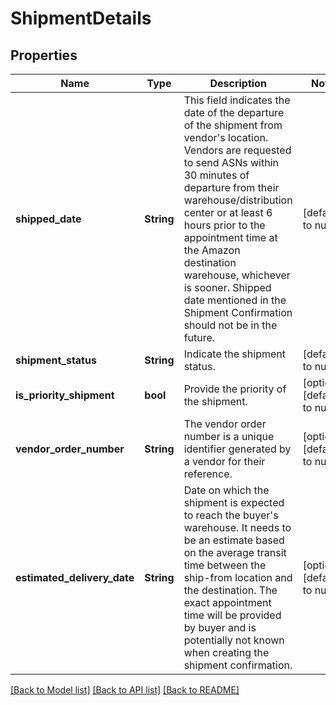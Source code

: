 # ShipmentDetails

## Properties
Name | Type | Description | Notes
------------ | ------------- | ------------- | -------------
**shipped_date** | **String** | This field indicates the date of the departure of the shipment from vendor&#39;s location. Vendors are requested to send ASNs within 30 minutes of departure from their warehouse/distribution center or at least 6 hours prior to the appointment time at the Amazon destination warehouse, whichever is sooner. Shipped date mentioned in the Shipment Confirmation should not be in the future. | [default to null]
**shipment_status** | **String** | Indicate the shipment status. | [default to null]
**is_priority_shipment** | **bool** | Provide the priority of the shipment. | [optional] [default to null]
**vendor_order_number** | **String** | The vendor order number is a unique identifier generated by a vendor for their reference. | [optional] [default to null]
**estimated_delivery_date** | **String** | Date on which the shipment is expected to reach the buyer&#39;s warehouse. It needs to be an estimate based on the average transit time between the ship-from location and the destination. The exact appointment time will be provided by buyer and is potentially not known when creating the shipment confirmation. | [optional] [default to null]

[[Back to Model list]](../README.md#documentation-for-models) [[Back to API list]](../README.md#documentation-for-api-endpoints) [[Back to README]](../README.md)


